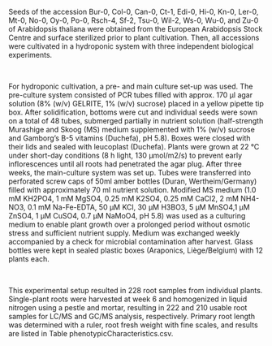 <p>Seeds of the accession Bur-0, Col-0, Can-0, Ct-1, Edi-0, Hi-0, Kn-0, Ler-0, Mt-0, No-0, Oy-0, Po-0, Rsch-4, Sf-2, Tsu-0, Wil-2, Ws-0, Wu-0, and Zu-0 of Arabidopsis thaliana were obtained from the European Arabidopsis Stock Centre and surface sterilized prior to plant cultivation. Then, all accessions were cultivated in a hydroponic system with three independent biological experiments.</p><p><br></p><p>For hydroponic cultivation, a pre- and main culture set-up was used. The pre-culture system consisted of PCR tubes filled with approx. 170 µl agar solution (8% (w/v) GELRITE, 1% (w/v) sucrose) placed in a yellow pipette tip box. After solidification, bottoms were cut and individual seeds were sown on a total of 48 tubes, submerged partially in nutrient solution (half-strength Murashige and Skoog (MS) medium supplemented with 1% (w/v) sucrose and Gamborg’s B-5 vitamins (Duchefa), pH 5.8). Boxes were closed with their lids and sealed with leucoplast (Duchefa). Plants were grown at 22 °C under short-day conditions (8 h light, 130 µmol/m2/s) to prevent early inflorescences until all roots had penetrated the agar plug. After three weeks, the main-culture system was set up. Tubes were transferred into perforated screw caps of 50ml amber bottles (Duran, Wertheim/Germany) filled with approximately 70 ml nutrient solution. Modified MS medium (1.0 mM KH2PO4, 1 mM MgSO4, 0.25 mM K2SO4, 0.25 mM CaCl2, 2 mM NH4-NO3, 0.1 mM Na-Fe-EDTA, 50 µM KCl, 30 µM H3BO3, 5 µM MnSO4,1 µM ZnSO4, 1 µM CuSO4, 0.7 µM NaMoO4, pH 5.8) was used as a culturing medium to enable plant growth over a prolonged period without osmotic stress and sufficient nutrient supply. Medium was exchanged weekly accompanied by a check for microbial contamination after harvest. Glass bottles were kept in sealed plastic boxes (Araponics, Liège/Belgium) with 12 plants each.</p><p><br></p><p>This experimental setup resulted in 228 root samples from individual plants. Single-plant roots were harvested at week 6 and homogenized in liquid nitrogen using a pestle and mortar, resulting in 222 and 210 usable root samples for LC/MS and GC/MS analysis, respectively. Primary root length was determined with a ruler, root fresh weight with fine scales, and results are listed in Table phenotypicCharacteristics.csv.</p>

